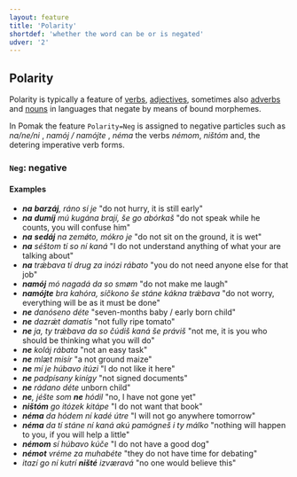 ```yaml
---
layout: feature
title: 'Polarity'
shortdef: 'whether the word can be or is negated'
udver: '2'
---
```


## Polarity

Polarity is typically a feature of [verbs](../../u/pos/VERB), [adjectives](../../u/pos/ADJ), sometimes also [adverbs](../../u/pos/ADV) and [nouns](../../u/pos/NOUN) in languages that negate by means of bound morphemes. 

Ιn Pomak the feature `Polarity=Neg` is assigned to negative particles such as   _na/ne/ni_ , _namój / namójte_ , _néma_ 
the verbs _némom_, _ništóm_ 
and, the detering imperative verb forms. 

<!--### <a name="Pos">`Pos`</a>: positive, affirmative

Προς το παρόν η Πομακική δεν κάνει χρήση της τιμής `Pos`.-->

### <a name="Neg">`Neg`</a>: negative

#### Examples

* _<b>na</b> <b>barzáj</b>, ráno sí je_ "do not hurry, it is still early" 
* _<b>na</b> <b>dumíj</b> mú kugána brají, še go abórkaš_ "do not speak while he counts, you will confuse him" 
* _<b>na</b> <b>sedáj</b> na zemǿto, mókro je_ "do not sit on the ground, it is wet" 
* _<b>na</b> séštom tí so ní kaná_ "I do not understand anything of what your are talking about" 
* _<b>na</b> trǽbava tí drug za inózi rábato_ "you do not need anyone else for that job" 
* _<b>namój</b> mó nagadá da so smøm_ "do not make me laugh"
* _<b>namójte</b> bra kahóra, síčkono še stáne kákna trǽbava_ "do not worry, everything will be as it must be done" 
* _<b>ne</b> danóseno déte_ "seven-months baby / early born child"  
* _<b>ne</b> dazrǽt damatís_ "not fully ripe tomato" 
* _<b>ne</b> ja, ty trǽbava da so čúdiš kaná še práviš_ "not me, it is you who should be thinking what you will do" 
* _<b>ne</b> koláj rábata_ "not an easy task" 
* _<b>ne</b> mlæt misír_ "a not ground maize" 
* _<b>ne</b> mí je húbavo itúzi_ "I do not like it here" 
* _<b>ne</b> padpísany kinígy_ "not signed documents"
* _<b>ne</b> rádano déte_ unborn child"  
* _<b>ne</b>, jéšte som <b>ne</b> hódil_ "no, I have not gone yet"
* _<b>ništóm</b> go itózek kitápe_ "I do not want that book" 
* _<b>néma</b> da hódem ní kadé útre_ "I will not go anywhere tomorrow" 
* _<b>néma</b> da tí stáne ní kaná akú pamógneš i ty málko_ "nothing will happen to you, if you will help a little"  
* _<b>némom</b> sí húbavo kúče_ "I do not have a good dog" 
* _<b>némot</b> vréme za muhabéte_ "they do not have time for debating" 
* _itazí go ní kutrí <b>ništé</b> izværavá_ "no one would believe this" 

<!-- Interlanguage links updated So kvě 14 19:02:32 CEST 2022 -->
